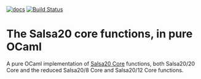 [![docs](https://img.shields.io/badge/doc-online-blue.svg)](https://abeaumont.github.io/ocaml-salsa20-core)
[![Build Status](https://travis-ci.org/abeaumont/ocaml-salsa20-core.svg?branch=master)](https://travis-ci.org/abeaumont/ocaml-salsa20-core)

# The Salsa20 core functions, in pure OCaml

A pure OCaml implementation of [Salsa20 Core](http://cr.yp.to/salsa20.html) functions, both Salsa20/20 Core and the reduced Salsa20/8 Core and Salsa20/12 Core functions.

